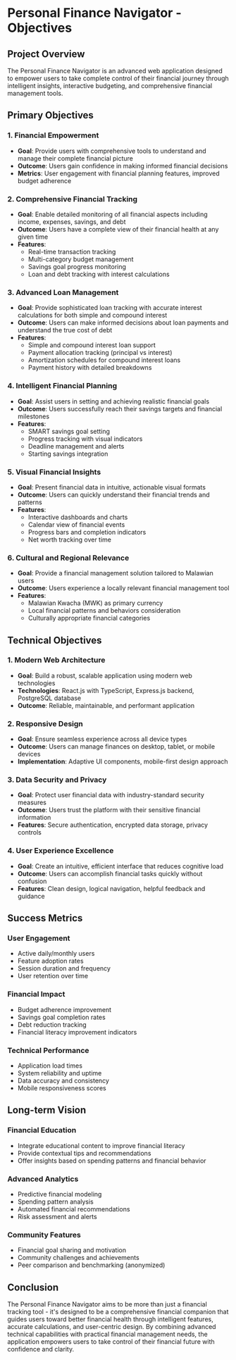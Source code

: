 # Personal Finance Navigator - Objectives

## Project Overview
The Personal Finance Navigator is an advanced web application designed to empower users to take complete control of their financial journey through intelligent insights, interactive budgeting, and comprehensive financial management tools.

## Primary Objectives

### 1. Financial Empowerment
- **Goal**: Provide users with comprehensive tools to understand and manage their complete financial picture
- **Outcome**: Users gain confidence in making informed financial decisions
- **Metrics**: User engagement with financial planning features, improved budget adherence

### 2. Comprehensive Financial Tracking
- **Goal**: Enable detailed monitoring of all financial aspects including income, expenses, savings, and debt
- **Outcome**: Users have a complete view of their financial health at any given time
- **Features**: 
  - Real-time transaction tracking
  - Multi-category budget management
  - Savings goal progress monitoring
  - Loan and debt tracking with interest calculations

### 3. Advanced Loan Management
- **Goal**: Provide sophisticated loan tracking with accurate interest calculations for both simple and compound interest
- **Outcome**: Users can make informed decisions about loan payments and understand the true cost of debt
- **Features**:
  - Simple and compound interest loan support
  - Payment allocation tracking (principal vs interest)
  - Amortization schedules for compound interest loans
  - Payment history with detailed breakdowns

### 4. Intelligent Financial Planning
- **Goal**: Assist users in setting and achieving realistic financial goals
- **Outcome**: Users successfully reach their savings targets and financial milestones
- **Features**:
  - SMART savings goal setting
  - Progress tracking with visual indicators
  - Deadline management and alerts
  - Starting savings integration

### 5. Visual Financial Insights
- **Goal**: Present financial data in intuitive, actionable visual formats
- **Outcome**: Users can quickly understand their financial trends and patterns
- **Features**:
  - Interactive dashboards and charts
  - Calendar view of financial events
  - Progress bars and completion indicators
  - Net worth tracking over time

### 6. Cultural and Regional Relevance
- **Goal**: Provide a financial management solution tailored to Malawian users
- **Outcome**: Users experience a locally relevant financial management tool
- **Features**:
  - Malawian Kwacha (MWK) as primary currency
  - Local financial patterns and behaviors consideration
  - Culturally appropriate financial categories

## Technical Objectives

### 1. Modern Web Architecture
- **Goal**: Build a robust, scalable application using modern web technologies
- **Technologies**: React.js with TypeScript, Express.js backend, PostgreSQL database
- **Outcome**: Reliable, maintainable, and performant application

### 2. Responsive Design
- **Goal**: Ensure seamless experience across all device types
- **Outcome**: Users can manage finances on desktop, tablet, or mobile devices
- **Implementation**: Adaptive UI components, mobile-first design approach

### 3. Data Security and Privacy
- **Goal**: Protect user financial data with industry-standard security measures
- **Outcome**: Users trust the platform with their sensitive financial information
- **Features**: Secure authentication, encrypted data storage, privacy controls

### 4. User Experience Excellence
- **Goal**: Create an intuitive, efficient interface that reduces cognitive load
- **Outcome**: Users can accomplish financial tasks quickly without confusion
- **Features**: Clean design, logical navigation, helpful feedback and guidance

## Success Metrics

### User Engagement
- Active daily/monthly users
- Feature adoption rates
- Session duration and frequency
- User retention over time

### Financial Impact
- Budget adherence improvement
- Savings goal completion rates
- Debt reduction tracking
- Financial literacy improvement indicators

### Technical Performance
- Application load times
- System reliability and uptime
- Data accuracy and consistency
- Mobile responsiveness scores

## Long-term Vision

### Financial Education
- Integrate educational content to improve financial literacy
- Provide contextual tips and recommendations
- Offer insights based on spending patterns and financial behavior

### Advanced Analytics
- Predictive financial modeling
- Spending pattern analysis
- Automated financial recommendations
- Risk assessment and alerts

### Community Features
- Financial goal sharing and motivation
- Community challenges and achievements
- Peer comparison and benchmarking (anonymized)

## Conclusion

The Personal Finance Navigator aims to be more than just a financial tracking tool - it's designed to be a comprehensive financial companion that guides users toward better financial health through intelligent features, accurate calculations, and user-centric design. By combining advanced technical capabilities with practical financial management needs, the application empowers users to take control of their financial future with confidence and clarity.